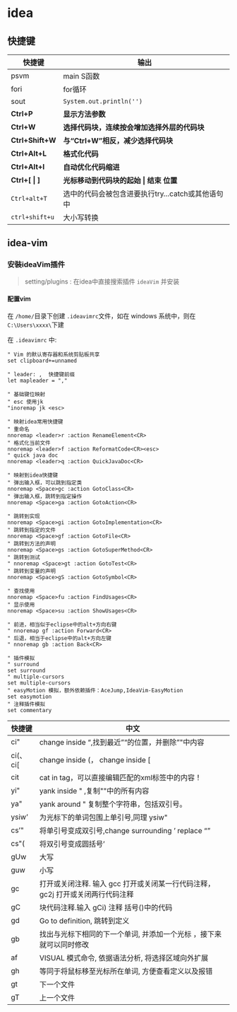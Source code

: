 # idea

## 快捷键

| 快捷键           | 输出                                            |
| ---------------- | ----------------------------------------------- |
| psvm             | main  S函数                                     |
| fori             | for循环                                         |
| sout             | `System.out.println('')`                        |
| **Ctrl+P**       | **显示方法参数**                                |
| **Ctrl+W**       | **选择代码块，连续按会增加选择外层的代码块**    |
| **Ctrl+Shift+W** | **与“Ctrl+W”相反，减少选择代码块**              |
| **Ctrl+Alt+L**   | **格式化代码**                                  |
| **Ctrl+Alt+I**   | **自动优化代码缩进**                            |
| **Ctrl+[ \| ]**  | **光标移动到代码块的起始 \| 结束 位置**         |
| `Ctrl+alt+T`     | 选中的代码会被包含进要执行try…catch或其他语句中 |
| `ctrl+shift+u`   | 大小写转换                                      |

## idea-vim

### 安裝ideaVim插件

> setting/plugins : 在idea中直接搜索插件 `ideaVim` 并安装

#### 配置vim

在 `/home/`目录下创建 `.ideavimrc`文件，如在 windows 系统中，则在 `C:\Users\xxxx\`下建

在 `.ideavimrc` 中:

```shell
" Vim 的默认寄存器和系统剪贴板共享
set clipboard+=unnamed

" leader: ,  快捷键前缀
let mapleader = ","

" 基础键位映射
" esc 使用jk
"inoremap jk <esc>

" 映射idea常用快捷键
" 重命名
nnoremap <leader>r :action RenameElement<CR>
" 格式化当前文件
nnoremap <leader>f :action ReformatCode<CR><esc>
" quick java doc
nnoremap <leader>q :action QuickJavaDoc<CR>

" 映射到idea快捷键
" 弹出输入框，可以跳到指定类
nnoremap <Space>gc :action GotoClass<CR>
" 弹出输入框，跳转到指定操作
nnoremap <Space>ga :action GotoAction<CR>

" 跳转到实现
nnoremap <Space>gi :action GotoImplementation<CR>
" 跳转到指定的文件
nnoremap <Space>gf :action GotoFile<CR>
" 跳转到方法的声明
nnoremap <Space>gs :action GotoSuperMethod<CR>
" 跳转到测试
" nnoremap <Space>gt :action GotoTest<CR>
" 跳转到变量的声明
nnoremap <Space>gS :action GotoSymbol<CR>

" 查找使用
nnoremap <Space>fu :action FindUsages<CR>
" 显示使用
nnoremap <Space>su :action ShowUsages<CR>

" 前进，相当似于eclipse中的alt+方向右键
" nnoremap gf :action Forward<CR>
" 后退，相当于eclipse中的alt+方向左键
" nnoremap gb :action Back<CR>

" 插件模拟
" surround
set surround
" multiple-cursors
set multiple-cursors
" easyMotion 模拟，额外依赖插件：AceJump,IdeaVim-EasyMotion
set easymotion
" 注释插件模拟
set commentary
```

| 快捷键   | 中文                                                                            |
| -------- | ------------------------------------------------------------------------------- |
| ci"      | change inside “,找到最近”“的位置，并删除”"中内容                                |
| ci(、ci[ | change inside (， change inside [                                               |
| cit      | cat in tag，可以直接编辑匹配的xml标签中的内容！                                 |
| yi"      | yank inside " ,复制""中的所有内容                                               |
| ya"      | yank around " 复制整个字符串，包括双引号。                                      |
| ysiw’    | 为光标下的单词包围上单引号,同理 ysiw"                                           |
| cs’"     | 将单引号变成双引号,change surrounding ’ replace “”                              |
| cs"(     | 将双引号变成圆括号’                                                             |
| gUw      | 大写                                                                            |
| guw      | 小写                                                                            |
| gc       | 打开或关闭注释. 输入 gcc 打开或关闭某一行代码注释， gc2j 打开或关闭两行代码注释 |
| gC       | 块代码注释.输入 gCi) 注释 括号()中的代码                                        |
| gd       | Go to definition, 跳转到定义                                                    |
| gb       | 找出与光标下相同的下一个单词, 并添加一个光标 ，接下来就可以同时修改             |
| af       | VISUAL 模式命令, 依据语法分析, 将选择区域向外扩展                               |
| gh       | 等同于将鼠标移至光标所在单词, 方便查看定义以及报错                              |
| gt       | 下一个文件                                                                      |
| gT       | 上一个文件                                                                      |
